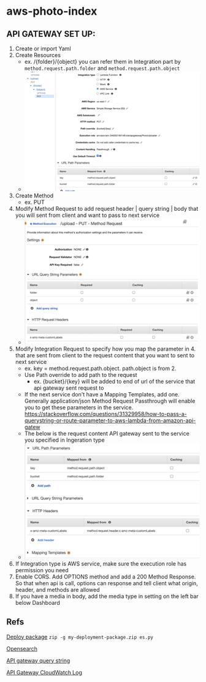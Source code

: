 # aws-photo-index

## API GATEWAY SET UP:
1. Create or import Yaml
2. Create Resources
	- ex. /{folder}/{object}	you can refer them in Integration part by `method.request.path.folder` and `method.request.path.object` 
	- <img src="images/api2.jpg" alt="drawing" style="width:600px;"/>
3. Create Method
	- ex. PUT
4. Modify Method Request to add request header | query string | body that you will sent from client and want to pass to next service
    - <img src="images/api4.jpg" alt="drawing" style="width:600px;"/>
5. Modify Integration Request to specify how you map the parameter in 4. that are sent from client to the request content that you want to sent to next service
	- ex. key = method.request.path.object.	path.object is from 2.
	- Use Path override to add path to the request 
		- ex. {bucket}/{key}	will be added to end of url of the service that api gateway sent request to
	- If the next service don't have a Mapping Templates, add one. Generally application/json Method Request Passthrough will enable you to get these parameters in the service. https://stackoverflow.com/questions/31329958/how-to-pass-a-querystring-or-route-parameter-to-aws-lambda-from-amazon-api-gatew
	- The below is the request content API gateway sent to the service you specified in Ingeration type
	- <img src="images/api5.jpg" alt="drawing" style="width:600px;"/>
6. If Integration type is AWS service, make sure the execution role has permission you need
7. Enable CORS. Add OPTIONS method and add a 200 Method Response. So that when api is call, options can response and tell client what origin, header, and methods are allowed
8. If you have a media in body, add the media type in setting on the left bar below Dashboard

## Refs
[Deploy package](https://docs.aws.amazon.com/lambda/latest/dg/python-package.html)
`zip -g my-deployment-package.zip es.py`

[Opensearch](https://opensearch.org/docs/latest/opensearch/query-dsl/full-text/#match)

[API gateway query string](https://stackoverflow.com/questions/31329958/how-to-pass-a-querystring-or-route-parameter-to-aws-lambda-from-amazon-api-gatew)

[API Gateway CloudWatch Log](https://aws.amazon.com/premiumsupport/knowledge-center/api-gateway-cloudwatch-logs/)
